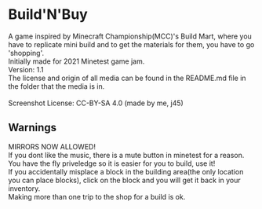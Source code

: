 # Build'N'Buy
A game inspired by Minecraft Championship(MCC)'s Build Mart, where you have to replicate mini build and to get the materials for them, you have to go 'shopping'.<br>
Initially made for 2021 Minetest game jam.<br>
Version: 1.1<br>
The license and origin of all media can be found in the README.md file in the folder that the media is in.<br>
<br>
Screenshot License: CC-BY-SA 4.0 (made by me, j45)<br>
## Warnings
MIRRORS NOW ALLOWED!<br>
If you dont like the music, there is a mute button in minetest for a reason.<br>
You have the fly priveledge so it is easier for you to build, use it!<br>
If you accidentally misplace a block in the building area(the only location you can place blocks), click on the block and you will get it back in your inventory.<br>
Making more than one trip to the shop for a build is ok.<br>
